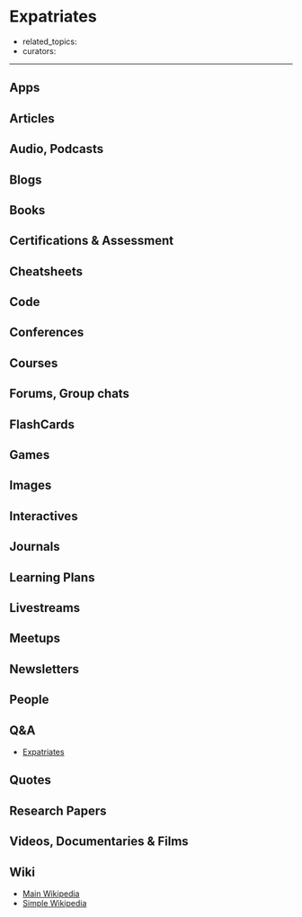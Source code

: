 # Expatriates

- related_topics:
- curators:

------

## Apps

## Articles

## Audio, Podcasts

## Blogs

## Books

## Certifications & Assessment

## Cheatsheets

## Code

## Conferences

## Courses

## Forums, Group chats

## FlashCards

## Games

## Images

## Interactives

## Journals

## Learning Plans

## Livestreams

## Meetups

## Newsletters

## People

## Q&A

- [Expatriates](https://expatriates.stackexchange.com)

## Quotes

## Research Papers

## Videos, Documentaries & Films

## Wiki

- [Main Wikipedia](https://en.wikipedia.org/wiki/Expatriate)
- [Simple Wikipedia]()

